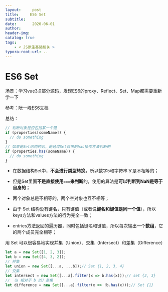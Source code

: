 ```yaml
---
layout:     post
title:     ES6 Set
subtitle:  
date:       2020-06-01
author:     
header-img: 
catalog: true
tags:
    - < JS原生基础相关 >
typora-root-url: ..
---
```



# ES6 Set

场景：学习vue3.0部分源码，发现ES6的proxy、Reflect、Set、Map都需要重新学一下

参考：阮一峰ES6文档

总结：

```js
// 判断对象是否包括某一个键
if (properties[someName]) {
  // do something
}
// 如果是Set结构的话，是通过Set自带的has操作方法判断的
if (properties.has(someName)) {
  // do something
}
```

- 在数据结构Set中，**不会进行类型转换**，所以数字5和字符串‘5’是不相等的；

- 但是Set里面**不是直接使用`===`来判断**的，使用的算法是**可以判断到NaN是等于自身的**；

- 两个对象总是不相等的，两个空对象也互不相等；

- 由于 Set 结构没有键名，只有键值（或者说**键名和键值是同一个值**），所以keys方法和values方法的行为完全一致；

- entries方法返回的遍历器，同时包括键名和键值，所以每次输出一个**数组**，它的两个成员完全相等；

用 Set 可以很容易地实现并集（Union）、交集（Intersect）和差集（Difference）

```js
let a = new Set([1, 2, 3]);
let b = new Set([4, 3, 2]);
// 并集
let union = new Set([...a, ...b]);// Set {1, 2, 3, 4}
// 交集
let intersect = new Set([...a].filter(x => b.has(x)));// set {2, 3}
// （a 相对于 b 的）差集
let difference = new Set([...a].filter(x => !b.has(x)));// Set {1}
```

